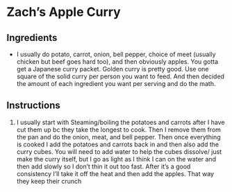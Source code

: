# Zach’s Apple Curry


## Ingredients

- I usually do potato, carrot, onion, bell pepper, choice of meet (usually chicken but beef goes hard too), and then obviously apples. You gotta get a Japanese curry packet. Golden curry is pretty good. Use one square of the solid curry per person you want to feed. And then decided the amount of each ingredient you want per serving and do the math.


## Instructions

1. I usually start with Steaming/boiling the potatoes and carrots after I have cut them up bc they take the longest to cook. Then I remove them from the pan and do the onion, meat, and bell pepper. Then once everything is cooked I add the potatoes and carrots back in and then also add the curry cubes. You will need to add water to help the cubes dissolve/ just make the curry itself, but I go as light as I think I can on the water and then add slowly so I don’t thin it out too fast. After it’s a good consistency I’ll take it off the heat and then add the apples. That way they keep their crunch
